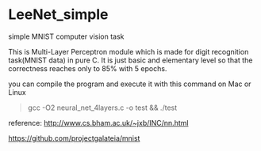 # LeeNet_simple
simple MNIST computer vision task

This is Multi-Layer Perceptron module which is made for digit recognition task(MNIST data) in pure C.
It is just basic and elementary level so that the correctness reaches only to 85% with 5 epochs.

you can compile the program and execute it with this command on Mac or Linux

> gcc -O2 neural_net_4layers.c -o test && ./test


reference: 
http://www.cs.bham.ac.uk/~jxb/INC/nn.html

https://github.com/projectgalateia/mnist
